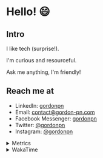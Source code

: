 # Hello! 😄

## Intro

I like tech (surprise!).

I'm curious and resourceful.

Ask me anything, I'm friendly!

## Reach me at

- LinkedIn: [gordonpn](https://www.linkedin.com/in/gordonpn/)
- Email: [contact@gordon-pn.com](mailto:contact@gordon-pn.com)
- Facebook Messenger: [gordonpn](https://www.messenger.com/t/Gordonpn)
- Twitter: [@gordonpn](https://twitter.com/Gordonpn)
- Instagram: [@gordonpn](https://www.instagram.com/gordonpn/)

<details>
  <summary>Metrics</summary>

  <img align="center" src="https://github.com/gordonpn/gordonpn/blob/master/github-metrics.svg" alt="GitHub Metrics">

</details>

<details>
  <summary>WakaTime</summary>

  <!--START_SECTION:waka-->
📊 **This Week I Spent My Time On** 

```text
💬 Programming Languages: 
Java                     5 hrs 20 mins       ████████████████░░░░░░░░░   63.41 % 
TypeScript               1 hr 19 mins        ████░░░░░░░░░░░░░░░░░░░░░   15.72 % 
Brazil Dependency Config 28 mins             █░░░░░░░░░░░░░░░░░░░░░░░░   05.67 % 
JSON                     14 mins             █░░░░░░░░░░░░░░░░░░░░░░░░   02.87 % 
GitIgnore file           13 mins             █░░░░░░░░░░░░░░░░░░░░░░░░   02.69 % 

🔥 Editors: 
Intellijidea             8 hrs 19 mins       █████████████████████████   98.96 % 
VS Code                  5 mins              ░░░░░░░░░░░░░░░░░░░░░░░░░   01.04 % 
```


 Last Updated on 14/03/2024 16:20:50 UTC
<!--END_SECTION:waka-->
</details>
